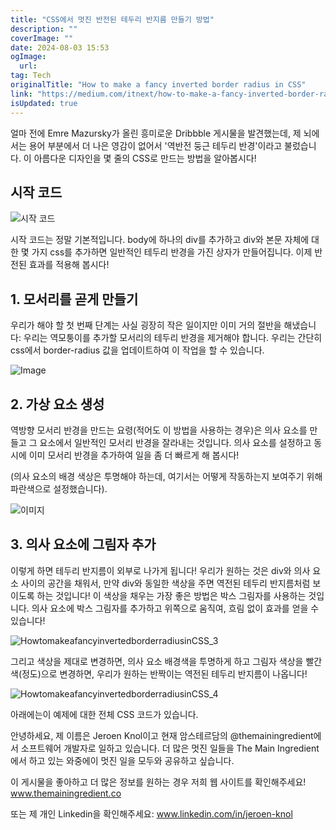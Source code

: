 ```yaml
---
title: "CSS에서 멋진 반전된 테두리 반지름 만들기 방법"
description: ""
coverImage: ""
date: 2024-08-03 15:53
ogImage:
  url:
tag: Tech
originalTitle: "How to make a fancy inverted border radius in CSS"
link: "https://medium.com/itnext/how-to-make-a-fancy-inverted-border-radius-in-css-5db048a53f95"
isUpdated: true
---
```


얼마 전에 Emre Mazursky가 올린 흥미로운 Dribbble 게시물을 발견했는데, 제 뇌에서는 용어 부분에서 더 나은 영감이 없어서 '역반전 둥근 테두리 반경'이라고 불렀습니다. 이 아름다운 디자인을 몇 줄의 CSS로 만드는 방법을 알아봅시다!

## 시작 코드

![시작 코드](/assets/img/HowtomakeafancyinvertedborderradiusinCSS_0.png)

시작 코드는 정말 기본적입니다. body에 하나의 div를 추가하고 div와 본문 자체에 대한 몇 가지 css를 추가하면 일반적인 테두리 반경을 가진 상자가 만들어집니다. 이제 반전된 효과를 적용해 봅시다!

<!-- seedividend - 사각형 -->

<ins class="adsbygoogle"
     style="display:block"
     data-ad-client="ca-pub-4877378276818686"
     data-ad-slot="1898504329"
     data-ad-format="auto"
     data-full-width-responsive="true"></ins>

<script>
     (adsbygoogle = window.adsbygoogle || []).push({});
</script>

## 1. 모서리를 곧게 만들기

우리가 해야 할 첫 번째 단계는 사실 굉장히 작은 일이지만 이미 거의 절반을 해냈습니다: 우리는 역모퉁이를 추가할 모서리의 테두리 반경을 제거해야 합니다. 우리는 간단히 css에서 border-radius 값을 업데이트하여 이 작업을 할 수 있습니다.

![Image](/assets/img/HowtomakeafancyinvertedborderradiusinCSS_1.png)

## 2. 가상 요소 생성

<!-- seedividend - 사각형 -->

<ins class="adsbygoogle"
     style="display:block"
     data-ad-client="ca-pub-4877378276818686"
     data-ad-slot="1898504329"
     data-ad-format="auto"
     data-full-width-responsive="true"></ins>

<script>
     (adsbygoogle = window.adsbygoogle || []).push({});
</script>

역방향 모서리 반경을 만드는 요령(적어도 이 방법을 사용하는 경우)은 의사 요소를 만들고 그 요소에서 일반적인 모서리 반경을 잘라내는 것입니다. 의사 요소를 설정하고 동시에 이미 모서리 반경을 추가하여 일을 좀 더 빠르게 해 봅시다!

(의사 요소의 배경 색상은 투명해야 하는데, 여기서는 어떻게 작동하는지 보여주기 위해 파란색으로 설정했습니다).

![이미지](/assets/img/HowtomakeafancyinvertedborderradiusinCSS_2.png)

## 3. 의사 요소에 그림자 추가

<!-- seedividend - 사각형 -->

<ins class="adsbygoogle"
     style="display:block"
     data-ad-client="ca-pub-4877378276818686"
     data-ad-slot="1898504329"
     data-ad-format="auto"
     data-full-width-responsive="true"></ins>

<script>
     (adsbygoogle = window.adsbygoogle || []).push({});
</script>

이렇게 하면 테두리 반지름이 외부로 나가게 됩니다! 우리가 원하는 것은 div와 의사 요소 사이의 공간을 채워서, 만약 div와 동일한 색상을 주면 역전된 테두리 반지름처럼 보이도록 하는 것입니다! 이 색상을 채우는 가장 좋은 방법은 박스 그림자를 사용하는 것입니다. 의사 요소에 박스 그림자를 추가하고 위쪽으로 움직여, 흐림 없이 효과를 얻을 수 있습니다!

![HowtomakeafancyinvertedborderradiusinCSS_3](/assets/img/HowtomakeafancyinvertedborderradiusinCSS_3.png)

그리고 색상을 제대로 변경하면, 의사 요소 배경색을 투명하게 하고 그림자 색상을 빨간색(정도)으로 변경하면, 우리가 원하는 반짝이는 역전된 테두리 반지름이 나옵니다!

![HowtomakeafancyinvertedborderradiusinCSS_4](/assets/img/HowtomakeafancyinvertedborderradiusinCSS_4.png)

<!-- seedividend - 사각형 -->

<ins class="adsbygoogle"
     style="display:block"
     data-ad-client="ca-pub-4877378276818686"
     data-ad-slot="1898504329"
     data-ad-format="auto"
     data-full-width-responsive="true"></ins>

<script>
     (adsbygoogle = window.adsbygoogle || []).push({});
</script>

아래에는이 예제에 대한 전체 CSS 코드가 있습니다.

안녕하세요, 제 이름은 Jeroen Knol이고 현재 암스테르담의 @themainingredient에서 소프트웨어 개발자로 일하고 있습니다. 더 많은 멋진 일들을 The Main Ingredient에서 하고 있는 와중에이 멋진 일을 모두와 공유하고 싶습니다.

이 게시물을 좋아하고 더 많은 정보를 원하는 경우 저희 웹 사이트를 확인해주세요! www.themainingredient.co

또는 제 개인 Linkedin을 확인해주세요: www.linkedin.com/in/jeroen-knol
